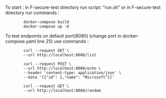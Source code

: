 To start :
       in F-secure-test directory  run script: "run.sh" 
    or 
       in F-secure-test directory  run commands :
       
            docker-compose build
            docker-compose up -d

To test endpoints on default port(8080) (change port in docker-compose.yaml line 25)
        use commands :
        
            curl --request GET \
            --url http://localhost:8080/list 
            
            curl --request POST \
            --url http://localhost:8080/echo \
            --header 'content-type: application/json' \
            --data '[{"id": 1,"name": "Microsoft"}]'
           
            curl --request GET \
            --url http://localhost:8080/random 
     
